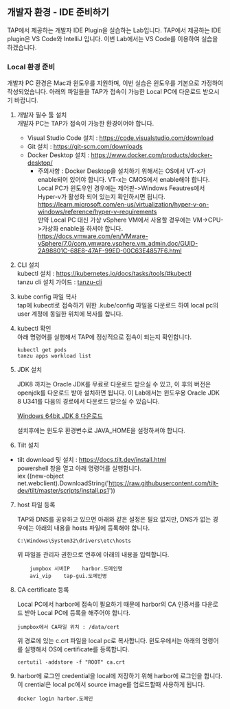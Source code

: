 ## 개발자 환경 - IDE 준비하기

TAP에서 제공하는 개발자 IDE Plugin을 실습하는 Lab입니다. TAP에서 제공하는 IDE plugin은 VS Code와 IntelliJ 입니다. 이번 Lab에서는 VS Code를 이용하여 실습을 하겠습니다.

### Local 환경 준비
개발자 PC 환경은 Mac과 윈도우를 지원하며, 이번 실습은 윈도우를 기본으로 가정하여 작성되었습니다.
아래의 파일들을 TAP가 접속이 가능한 Local PC에 다운로드 받으시기 바랍니다.

1. 개발자 필수 툴 설치<br>
개발자 PC는 TAP가 접속이 가능한 환경이어야 합니다.
    - Visual Studio Code 설치 : https://code.visualstudio.com/download
    - Git 설치 : https://git-scm.com/downloads
    - Docker Desktop 설치 : https://www.docker.com/products/docker-desktop/
        - 주의사항 : Docker Desktop을 설치하기 위해서는 OS에서 VT-x가 enable되어 있어야 합니다. VT-x는 CMOS에서 enable해야 합니다. Local PC가 윈도우인 경우에는 제어판->Windows Feautres에서 Hyper-v가 활성화 되어 있는지 확인하시면 됩니다.
            https://learn.microsoft.com/en-us/virtualization/hyper-v-on-windows/reference/hyper-v-requirements<br>
            만약 Local PC 대신 가상 vSphere VM에서 사용할 경우에는 VM->CPU->가상화 enable을 하셔야 합니다.
            https://docs.vmware.com/en/VMware-vSphere/7.0/com.vmware.vsphere.vm_admin.doc/GUID-2A98801C-68E8-47AF-99ED-00C63E4857F6.html

2. CLI 설치<br>
kubectl 설치 : https://kubernetes.io/docs/tasks/tools/#kubectl<br>
tanzu cli 설치 가이드 : [tanzu-cli](./tanzu-cli.md)

3. kube config 파일 복사<br>
tap에 kubectl로 접속하기 위한 .kube/config 파일을 다운로드 하여 local pc의 user 계정에 동일한 위치에 복사를 합니다.

4. kubectl 확인<br>
아래 명령어를 실행해서 TAP에 정상적으로 접속이 되는지 확인합니다.
    ``` 
    kubectl get pods
    tanzu apps workload list
    ```
5. JDK 설치<br>
    
    JDK8 까지는 Oracle JDK를 무료로 다운로드 받으실 수 있고, 이 후의 버전은 openjdk를 다운로드 받아 설치하면 됩니다.
    이 Lab에서는 윈도우용 Oracle JDK 8 U341를 다음의 경로에서 다운로드 받으실 수 있습니다.
    
    [Windows 64bit JDK 8 다운로드](https://onevmw.sharepoint.com/:u:/r/teams/TAPHOLWorkshop/Shared%20Documents/General/tap1.3.0/jdk-8u341-windows-x64.exe?csf=1&web=1&e=TqW8Iz)

    설치후에는 윈도우 환경변수로 JAVA_HOME을 설정하셔야 합니다.


6. Tilt 설치<br>
- tilt download 및 설치 : https://docs.tilt.dev/install.html<br>
powershell 창을 열고 아래 명령어를 실행합니다.<br>
iex ((new-object net.webclient).DownloadString('https://raw.githubusercontent.com/tilt-dev/tilt/master/scripts/install.ps1'))



7. host 파일 등록

    TAP와 DNS를 공유하고 있으면 아래와 같은 설정은 필요 없지만, DNS가 없는 경우에는 아래의 내용을 hosts 파일에 등록해야 합니다.<br>
    ```
    C:\Windows\System32\drivers\etc\hosts
    ```
    위 파일을 관리자 권한으로 연후에 아래의 내용을 입력합니다.
    ```
        jumpbox 서버IP    harbor.도메인명
        avi_vip    tap-gui.도메인명
    ```

8. CA certificate 등록

    Local PC에서 harbor에 접속이 필요하기 때문에 harbor의 CA 인증서를 다운로드 받아 Local PC에 등록을 해주어야 합니다.
    ```
    jumpbox에서 CA파일 위치 : /data/cert 
    ```

    위 경로에 있는 c.crt 파일을 local pc로 복사합니다.
    윈도우에서는 아래의 명령어를 실행해서 OS에 certificate를 등록합니다.
    ```
    certutil -addstore -f "ROOT" ca.crt
    ```

9. harbor에 로그인
   credential을 local에 저장하기 위해 harbor에 로그인을 합니다. 이 crential은 local pc에서 source image를 업로드할때 사용하게 됩니다.
    ```
    docker login harbor.도메인
    ```
